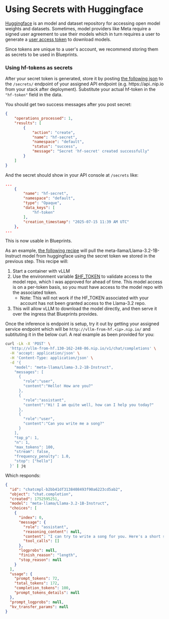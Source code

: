 # Using Secrets with Huggingface

[Huggingface](https://huggingface.co) is an model and dataset repository for accessing open model weights and datasets. Sometimes, model providers like Meta require a signed user agreement to use their models which in turn requires a user to generate a [user access token](https://huggingface.co/docs/hub/en/security-tokens) to download models.

Since tokens are unique to a user's account, we recommend storing them as secrets to be used in Blueprints.

### Using hf-tokens as secrets

After your secret token is generated, store it by posting [the following json](./hf-token-secret.json) to the `/secrets/` endpoint of your assigned API endpoint (e.g. https://api.<ip>.nip.io from your stack after deployment). Substitute your actual hf-token in the `"hf-token"` field in the data.

You should get two success messages after you post secret:
```json
{
    "operations_processed": 1,
    "results": [
        {
            "action": "create",
            "name": "hf-secret",
            "namespace": "default",
            "status": "success",
            "message": "Secret 'hf-secret' created successfully"
        }
    ]
}
```

And the secret should show in your API console at `/secrets` like:
```json
...
    {
        "name": "hf-secret",
        "namespace": "default",
        "type": "Opaque",
        "data_keys": [
            "hf-token"
        ],
        "creation_timestamp": "2025-07-15 11:39 AM UTC"
    },
...
```
This is now usable in Blueprints.

As an example, [the following recipe](./vllm_from_hf.json) will pull the meta-llama/Llama-3.2-1B-Instruct model from huggingface using the secret token we stored in the previous step. This recipe will:

1. Start a container with vLLM
2. Use the environment variable [$HF_TOKEN](https://huggingface.co/docs/huggingface_hub/en/package_reference/environment_variables#hftoken) to validate access to the model repo, which I was approved for ahead of time. This model access is on a per-token basis, so you must have access to the model repo with the associated token.
    - Note: This will not work if the HF_TOKEN associated with your account has not been granted access to the Llama-3.2 repo. 
3. This will allow vLLM to download the model directly, and then serve it over the ingress that Blueprints provides.

Once the inference is endpoint is setup, try it out by getting your assigned service endpoint which will be `http://vllm-from-hf.<ip>.nip.io/` and subtituting it in the below curl. A real example as been provided for you:
```bash
curl -Lk -X 'POST' \
  'http://vllm-from-hf.130-162-248-86.nip.io/v1/chat/completions' \
  -H 'accept: application/json' \
  -H 'Content-Type: application/json' \
  -d '{
    "model": "meta-llama/Llama-3.2-1B-Instruct",
    "messages": [
      {
        "role":"user",
        "content":"Hello! How are you?"
      },
      {
        "role":"assistant",
        "content":"Hi! I am quite well, how can I help you today?"
      },
      {
        "role":"user",
        "content":"Can you write me a song?"
      }
    ],
    "top_p": 1,
    "n": 1,
    "max_tokens": 100,
    "stream": false,
    "frequency_penalty": 1.0,
    "stop": ["hello"]
  }' | jq
```
Which responds:
```json
{
  "id": "chatcmpl-b2bb41df3138408493f90a6223cd5ab2",
  "object": "chat.completion",
  "created": 1752595251,
  "model": "meta-llama/Llama-3.2-1B-Instruct",
  "choices": [
    {
      "index": 0,
      "message": {
        "role": "assistant",
        "reasoning_content": null,
        "content": "I can try to write a song for you. Here's a short song I came up with:\n\n**Title:** \"Lost in the Moment\"\n\n**Verse 1:**\nI see the world through different eyes\nA kaleidoscope of colors, a symphony of surprise\nThe city lights, they whisper my name\nAnd I'm drawn to the rhythm of the flame\n\n**Chorus:**\nWe're lost in the moment, our hearts beating as one\nIn this dark and endless night",
        "tool_calls": []
      },
      "logprobs": null,
      "finish_reason": "length",
      "stop_reason": null
    }
  ],
  "usage": {
    "prompt_tokens": 72,
    "total_tokens": 172,
    "completion_tokens": 100,
    "prompt_tokens_details": null
  },
  "prompt_logprobs": null,
  "kv_transfer_params": null
}
```
